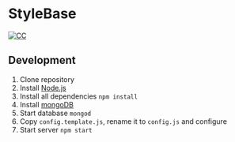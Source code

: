 # StyleBase
[![CC](https://img.shields.io/badge/Conventional%20Commits-1.0.0-green.svg)](https://conventionalcommits.org)

## Development
1. Clone repository
1. Install [Node.js](https://nodejs.org/)
1. Install all dependencies `npm install`
1. Install [mongoDB](https://www.mongodb.com/download-center/community)
1. Start database `mongod`
1. Copy `config.template.js`, rename it to `config.js` and configure
1. Start server `npm start`
